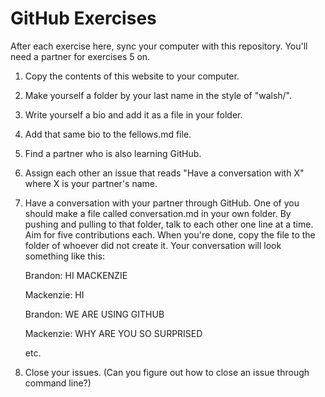 # GitHub Exercises

After each exercise here, sync your computer with this repository. You'll need a partner for exercises 5 on.

1. Copy the contents of this website to your computer.

2. Make yourself a folder by your last name in the style of "walsh/".

3. Write yourself a bio and add it as a file in your folder. 

4. Add that same bio to the fellows.md file.

5. Find a partner who is also learning GitHub.

6. Assign each other an issue that reads "Have a conversation with X" where X is your partner's name. 

7. Have a conversation with your partner through GitHub. One of you should make a file called conversation.md in your own folder. By pushing and pulling to that folder, talk to each other one line at a time. Aim for five contributions each. When you're done, copy the file to the folder of whoever did not create it. Your conversation will look something like this:

	Brandon: HI MACKENZIE

	Mackenzie: HI 

	Brandon: WE ARE USING GITHUB 

	Mackenzie: WHY ARE YOU SO SURPRISED 

	etc.

8. Close your issues. (Can you figure out how to close an issue through command line?)